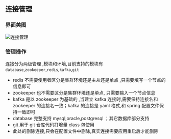 ## 连接管理

### 界面美图 

![连接管理](../../../../images/连接管理.png)

### 管理操作

连接分为两级管理 ,模块和环境,目前支持的模块有 `database`,`zookeeper`,`redis`,`kafka`,`git`

* redis 不需要使用者区分是集群环境还是主从还是单点 ,只需要填写一个节点的信息即可
* zookeeper 也不需要区分是集群环境还是单点, 只需要输入一个节点信息
* kafka 是以 zookeeper 为基础的 ,当建立 kafka 连接时,需要保持连接名和 zookeeper 的连接名一致；kafka 的连接是 yaml 格式,和 spring 配置文件保持一致即可
* database 完整支持 mysql,oracle,postgresql ；其它数据库部分支持
* git 用于 git 仓库代码打增量 class 包使用 
* 此处的删除连接,只会在配置文件中删除,真实连接需要应用重启后才能删除

